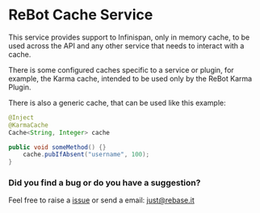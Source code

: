 # ReBot Cache Service

This service provides support to Infinispan, only in memory cache, to be used across the API and any other service
that needs to interact with a cache.

There is some configured caches specific to a service or plugin, for example, the Karma cache, intended to be used
only by the ReBot Karma Plugin.

There is also a generic cache, that can be used like this example:

```java
@Inject
@KarmaCache
Cache<String, Integer> cache

public void someMethod() {}
    cache.pubIfAbsent("username", 100);
}
```

### Did you find a bug or do you have a suggestion?
Feel free to raise a [issue](https://github.com/rebase-it/rebot/issues/new) or send a email: just@rebase.it